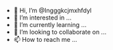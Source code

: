 - 👋 Hi, I’m @Ingggkcjmxhfdyl
- 👀 I’m interested in ...
- 🌱 I’m currently learning ...
- 💞️ I’m looking to collaborate on ...
- 📫 How to reach me ...

<!---
Ingggkcjmxhfdyl/Ingggkcjmxhfdyl is a ✨ special ✨ repository because its `README.md` (this file) appears on your GitHub profile.
You can click the Preview link to take a look at your changes.
--->
